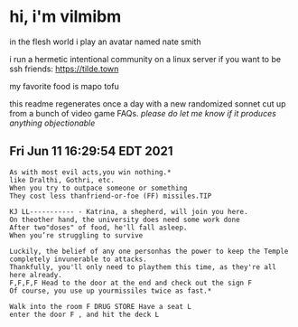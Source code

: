 # hi, i'm vilmibm

in the flesh world i play an avatar named nate smith

i run a hermetic intentional community on a linux server if you want to be ssh friends: https://tilde.town

my favorite food is mapo tofu

this readme regenerates once a day with a new randomized sonnet cut up from a bunch of video game FAQs.
_please do let me know if it produces anything objectionable_

## Fri Jun 11 16:29:54 EDT 2021

    As with most evil acts,you win nothing.*
    like Dralthi, Gothri, etc.
    When you try to outpace someone or something
    They cost less thanfriend-or-foe (FF) missiles.TIP
    
    KJ LL----------- - Katrina, a shepherd, will join you here.
    On theother hand, the university does need some work done
    After two"doses" of food, he'll fall asleep.
    When you’re struggling to survive
    
    Luckily, the belief of any one personhas the power to keep the Temple completely invunerable to attacks.
    Thankfully, you'll only need to playthem this time, as they're all here already.
    F,F,F,F Head to the door at the end and check out the sign F
    Of course, you use up yourmissiles twice as fast.*
    
    Walk into the room F DRUG STORE Have a seat L
    enter the door F , and hit the deck L

